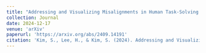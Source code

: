 ```yaml
---
title: "Addressing and Visualizing Misalignments in Human Task-Solving Trajectories"
collection: Journal
date: 2024-12-17
venue: 'arXiv'
paperurl: 'https://arxiv.org/abs/2409.14191'
citation: 'Kim, S., Lee, H., & Kim, S. (2024). Addressing and Visualizing Misalignments in Human Task-Solving Trajectories. arXiv:2409.14191.'
---
```

